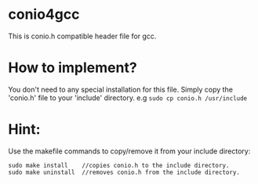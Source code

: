 # conio4gcc
This is conio.h compatible header file for gcc.

# How to implement?
You don't need to any special installation for this file.
Simply copy the 'conio.h' file to your 'include' directory.
e.g `sudo cp conio.h /usr/include`

# Hint: 
Use the makefile commands to copy/remove it from your include directory:

    sudo make install    //copies conio.h to the include directory.
    sudo make uninstall  //removes conio.h from the include directory. 

